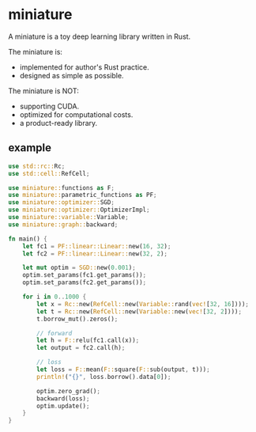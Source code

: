 # miniature
A miniature is a toy deep learning library written in Rust.

The miniature is:
- implemented for author's Rust practice.
- designed as simple as possible.

The miniature is NOT:
- supporting CUDA.
- optimized for computational costs.
- a product-ready library.


## example
```rs
use std::rc::Rc;
use std::cell::RefCell;

use miniature::functions as F;
use miniature::parametric_functions as PF;
use miniature::optimizer::SGD;
use miniature::optimizer::OptimizerImpl;
use miniature::variable::Variable;
use miniature::graph::backward;

fn main() {
    let fc1 = PF::linear::Linear::new(16, 32);
    let fc2 = PF::linear::Linear::new(32, 2);

    let mut optim = SGD::new(0.001);
    optim.set_params(fc1.get_params());
    optim.set_params(fc2.get_params());

    for i in 0..1000 {
        let x = Rc::new(RefCell::new(Variable::rand(vec![32, 16])));
        let t = Rc::new(RefCell::new(Variable::new(vec![32, 2])));
        t.borrow_mut().zeros();

        // forward
        let h = F::relu(fc1.call(x));
        let output = fc2.call(h);

        // loss
        let loss = F::mean(F::square(F::sub(output, t)));
        println!("{}", loss.borrow().data[0]);

        optim.zero_grad();
        backward(loss);
        optim.update();
    }
}
```
